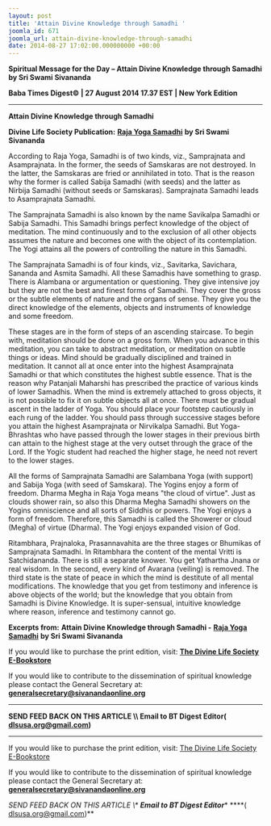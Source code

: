 ```yaml
---
layout: post
title: 'Attain Divine Knowledge through Samadhi '
joomla_id: 671
joomla_url: attain-divine-knowledge-through-samadhi
date: 2014-08-27 17:02:00.000000000 +00:00
---
```

  

















































**Spiritual Message for the Day – Attain Divine Knowledge through Samadhi by Sri Swami Sivananda**

**Baba Times Digest© | 27 August 2014 17.37 EST | New York Edition**

* * *  


**Attain Divine Knowledge through Samadhi**

**Divine Life Society Publication:** [**Raja Yoga Samadhi**](http://dlshq.org/discourse/feb2005.htm#intro) **by Sri Swami Sivananda**

According to Raja Yoga, Samadhi is of two kinds, viz., Samprajnata and Asamprajnata. In the former, the seeds of Samskaras are not destroyed. In the latter, the Samskaras are fried or annihilated in toto. That is the reason why the former is called Sabija Samadhi (with seeds) and the latter as Nirbija Samadhi (without seeds or Samskaras). Samprajnata Samadhi leads to Asamprajnata Samadhi.

The Samprajnata Samadhi is also known by the name Savikalpa Samadhi or Sabija Samadhi. This Samadhi brings perfect knowledge of the object of meditation. The mind continuously and to the exclusion of all other objects assumes the nature and becomes one with the object of its contemplation. The Yogi attains all the powers of controlling the nature in this Samadhi.

The Samprajnata Samadhi is of four kinds, viz., Savitarka, Savichara, Sananda and Asmita Samadhi. All these Samadhis have something to grasp. There is Alambana or argumentation or questioning. They give intensive joy but they are not the best and finest forms of Samadhi. They cover the gross or the subtle elements of nature and the organs of sense. They give you the direct knowledge of the elements, objects and instruments of knowledge and some freedom.

These stages are in the form of steps of an ascending staircase. To begin with, meditation should be done on a gross form. When you advance in this meditation, you can take to abstract meditation, or meditation on subtle things or ideas. Mind should be gradually disciplined and trained in meditation. It cannot all at once enter into the highest Asamprajnata Samadhi or that which constitutes the highest subtle essence. That is the reason why Patanjali Maharshi has prescribed the practice of various kinds of lower Samadhis. When the mind is extremely attached to gross objects, it is not possible to fix it on subtle objects all at once. There must be gradual ascent in the ladder of Yoga. You should place your footstep cautiously in each rung of the ladder. You should pass through successive stages before you attain the highest Asamprajnata or Nirvikalpa Samadhi. But Yoga-Bhrashtas who have passed through the lower stages in their previous birth can attain to the highest stage at the very outset through the grace of the Lord. If the Yogic student had reached the higher stage, he need not revert to the lower stages.

All the forms of Samprajnata Samadhi are Salambana Yoga (with support) and Sabija Yoga (with seed of Samskara). The Yogins enjoy a form of freedom. Dharma Megha in Raja Yoga means "the cloud of virtue". Just as clouds shower rain, so also this Dharma Megha Samadhi showers on the Yogins omniscience and all sorts of Siddhis or powers. The Yogi enjoys a form of freedom. Therefore, this Samadhi is called the Showerer or cloud (Megha) of virtue (Dharma). The Yogi enjoys expanded vision of God.

Ritambhara, Prajnaloka, Prasannavahita are the three stages or Bhumikas of Samprajnata Samadhi. In Ritambhara the content of the mental Vritti is Satchidananda. There is still a separate knower. You get Yathartha Jnana or real wisdom. In the second, every kind of Avarana (veiling) is removed. The third state is the state of peace in which the mind is destitute of all mental modifications. The knowledge that you get from testimony and inference is above objects of the world; but the knowledge that you obtain from Samadhi is Divine Knowledge. It is super-sensual, intuitive knowledge where reason, inference and testimony cannot go.



**Excerpts from:**  **Attain Divine Knowledge through Samadhi -** [**Raja Yoga Samadhi**](http://dlshq.org/discourse/feb2005.htm#intro) **by Sri Swami Sivananda**

If you would like to purchase the print edition, visit: **[The Divine Life Society E-Bookstore](http://www.dlshq.org/download/download.htm)**

If you would like to contribute to the dissemination of spiritual knowledge please contact the General Secretary at: [](mailto:%20%3Cscript%20type=%27text/javascript%27%3E%20%3C%21--%20var%20prefix%20=%20%27ma%27%20+%20%27il%27%20+%20%27to%27;%20var%20path%20=%20%27hr%27%20+%20%27ef%27%20+%20%27=%27;%20var%20addy57016%20=%20%27generalsecretary%27%20+%20%27@%27;%20addy57016%20=%20addy57016%20+%20%27sivanandaonline%27%20+%20%27.%27%20+%20%27org%27;%20document.write%28%27%3Ca%20%27%20+%20path%20+%20%27%5C%27%27%20+%20prefix%20+%20%27:%27%20+%20addy57016%20+%20%27%5C%27%3E%27%29;%20document.write%28addy57016%29;%20document.write%28%27%3C%5C/a%3E%27%29;%20//--%3E%5Cn%20%3C/script%3E%3Cscript%20type=%27text/javascript%27%3E%20%3C%21--%20document.write%28%27%3Cspan%20style=%5C%27display:%20none;%5C%27%3E%27%29;%20//--%3E%20%3C/script%3EThis%20email%20address%20is%20being%20protected%20from%20spambots.%20You%20need%20JavaScript%20enabled%20to%20view%20it.%20%3Cscript%20type=%27text/javascript%27%3E%20%3C%21--%20document.write%28%27%3C/%27%29;%20document.write%28%27span%3E%27%29;%20//--%3E%20%3C/script%3E?subject=Contribution%20to%20Dissemination%20of%20Spiritual%20Knowledge) **generalsecretary@sivanandaonline.org**

****

**SEND FEED BACK ON THIS ARTICLE \\\ Email to BT Digest Editor[](mailto:%20%3Cscript%20type=%27text/javascript%27%3E%20%3C%21--%20var%20prefix%20=%20%27ma%27%20+%20%27il%27%20+%20%27to%27;%20var%20path%20=%20%27hr%27%20+%20%27ef%27%20+%20%27=%27;%20var%20addy72654%20=%20%27dlsusa.org%27%20+%20%27@%27;%20addy72654%20=%20addy72654%20+%20%27gmail%27%20+%20%27.%27%20+%20%27com%27;%20document.write%28%27%3Ca%20%27%20+%20path%20+%20%27%5C%27%27%20+%20prefix%20+%20%27:%27%20+%20addy72654%20+%20%27%5C%27%3E%27%29;%20document.write%28addy72654%29;%20document.write%28%27%3C%5C/a%3E%27%29;%20//--%3E%5Cn%20%3C/script%3E%3Cscript%20type=%27text/javascript%27%3E%20%3C%21--%20document.write%28%27%3Cspan%20style=%5C%27display:%20none;%5C%27%3E%27%29;%20//--%3E%20%3C/script%3EThis%20email%20address%20is%20being%20protected%20from%20spambots.%20You%20need%20JavaScript%20enabled%20to%20view%20it.%20%3Cscript%20type=%27text/javascript%27%3E%20%3C%21--%20document.write%28%27%3C/%27%29;%20document.write%28%27span%3E%27%29;%20//--%3E%20%3C/script%3E?subject=DLS%20Posts)( [dlsusa.org@gmail.com](mailto:dlsusa.org@gmail.com))**



* * *



  

If you would like to purchase the print edition, visit: [The Divine Life Society E-Bookstore](http://www.dlshq.org/download/download.htm)

If you would like to contribute to the dissemination of spiritual knowledge please contact the General Secretary at: **[generalsecretary@sivanandaonline.org](mailto:generalsecretary@sivanandaonline.org)**

**SEND FEED BACK ON THIS ARTICLE \\\**  **Email to BT Digest Editor**** [](mailto:%20%3Cscript%20type=%27text/javascript%27%3E%20%3C%21--%20var%20prefix%20=%20%27ma%27%20+%20%27il%27%20+%20%27to%27;%20var%20path%20=%20%27hr%27%20+%20%27ef%27%20+%20%27=%27;%20var%20addy72654%20=%20%27dlsusa.org%27%20+%20%27@%27;%20addy72654%20=%20addy72654%20+%20%27gmail%27%20+%20%27.%27%20+%20%27com%27;%20document.write%28%27%3Ca%20%27%20+%20path%20+%20%27%5C%27%27%20+%20prefix%20+%20%27:%27%20+%20addy72654%20+%20%27%5C%27%3E%27%29;%20document.write%28addy72654%29;%20document.write%28%27%3C%5C/a%3E%27%29;%20//--%3E%5Cn%20%3C/script%3E%3Cscript%20type=%27text/javascript%27%3E%20%3C%21--%20document.write%28%27%3Cspan%20style=%5C%27display:%20none;%5C%27%3E%27%29;%20//--%3E%20%3C/script%3EThis%20email%20address%20is%20being%20protected%20from%20spambots.%20You%20need%20JavaScript%20enabled%20to%20view%20it.%20%3Cscript%20type=%27text/javascript%27%3E%20%3C%21--%20document.write%28%27%3C/%27%29;%20document.write%28%27span%3E%27%29;%20//--%3E%20%3C/script%3E?subject=DLS%20Posts)****( [dlsusa.org@gmail.com](mailto:dlsusa.org@gmail.com))**  
